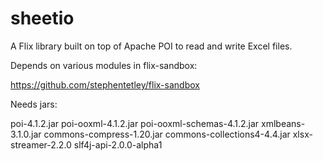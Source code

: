 # sheetio

A Flix library built on top of Apache POI to read and write Excel files.

Depends on various modules in flix-sandbox:

https://github.com/stephentetley/flix-sandbox

Needs jars:

poi-4.1.2.jar
poi-ooxml-4.1.2.jar
poi-ooxml-schemas-4.1.2.jar
xmlbeans-3.1.0.jar
commons-compress-1.20.jar
commons-collections4-4.4.jar
xlsx-streamer-2.2.0
slf4j-api-2.0.0-alpha1
